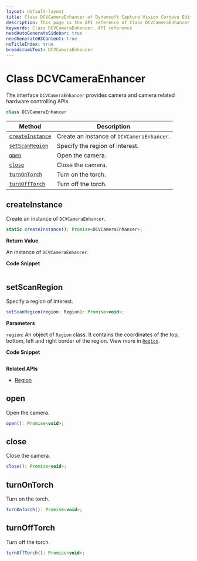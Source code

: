```yaml
---
layout: default-layout
title: Class DCVCameraEnhancer of Dynamsoft Capture Vision Cordova Edition
description: This page is the API reference of Class DCVCameraEnhancer
keywords: Class DCVCameraEnhancer, API reference
needAutoGenerateSidebar: true
needGenerateH3Content: true
noTitleIndex: true
breadcrumbText: DCVCameraEnhancer
---
```


# Class DCVCameraEnhancer

The interface `DCVCameraEnhancer` provides camera and camera related hardware controlling APIs.

```js
class DCVCameraEnhancer
```

| Method | Description |
| ------ | ----------- |
| [`createInstance`](#createinstance) | Create an instance of `DCVCameraEnhancer`. |
| [`setScanRegion`](#setscanregion) | Specify the region of interest. |
| [`open`](#open) | Open the camera. |
| [`close`](#close) | Close the camera. |
| [`turnOnTorch`](#turnontorch) | Turn on the torch. |
| [`turnOffTorch`](#turnofftorch) | Turn off the torch. |

## createInstance

Create an instance of `DCVCameraEnhancer`.

```js
static createInstance(): Promise<DCVCameraEnhancer>;
```

**Return Value**

An instance of `DCVCameraEnhancer`.

**Code Snippet**

```js
```

## setScanRegion

Specify a region of interest.

```js
setScanRegion(region: Region): Promise<void>;
```

**Parameters**

`region`: An object of `Region` class. It contains the coordinates of the top, bottom, left and right border of the region. View more in [`Region`](class-region.md).

**Code Snippet**

```js
```

**Related APIs**

- [Region](class-region.md)

## open

Open the camera.

```js
open(): Promise<void>;
```

## close

Close the camera.

```js
close(): Promise<void>;
```

## turnOnTorch

Turn on the torch.

```js
turnOnTorch(): Promise<void>;
```

## turnOffTorch

Turn off the torch.

```js
turnOffTorch(): Promise<void>;
```
